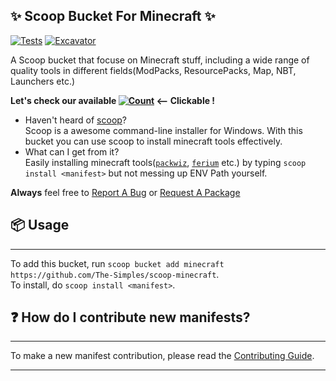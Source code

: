 ## ✨ Scoop Bucket For **Minecraft** ✨

<!-- Uncomment the following line after replacing placeholders -->

[![Tests](https://github.com/The-Simples/scoop-minecraft/actions/workflows/ci.yml/badge.svg)](https://github.com/The-Simples/scoop-minecraft/actions/workflows/ci.yml) [![Excavator](https://github.com/The-Simples/scoop-minecraft/actions/workflows/excavator.yml/badge.svg)](https://github.com/The-Simples/scoop-minecraft/actions/workflows/excavator.yml)

A Scoop bucket that focuse on Minecraft stuff, including a wide range of quality tools in different fields(ModPacks, ResourcePacks, Map, NBT, Launchers etc.)

**Let's check our available [![Count](https://img.shields.io/github/directory-file-count/The-Simples/scoop-minecraft/bucket?extension=json&label=%F0%9F%93%A6%20Packages&style=flat-square&type=file)](https://github.com/The-Simples/scoop-minecraft/blob/main/bucket/README.md) <-- Clickable !**

- Haven't heard of [scoop](https://scoop.sh/)?
  <br>Scoop is a awesome command-line installer for Windows. With this bucket you can use scoop to install minecraft tools effectively.
- What can I get from it?
  <br>Easily installing minecraft tools([`packwiz`](https://github.com/packwiz/packwiz), [`ferium`](https://github.com/gorilla-devs/ferium) etc.) by typing `scoop install <manifest>` but not messing up ENV Path yourself.

**Always** feel free to [Report A Bug](https://github.com/The-Simples/scoop-minecraft/issues/new?assignees=&labels=bug&template=Bug_report-en.yml) or [Request A Package](https://github.com/The-Simples/scoop-minecraft/issues/new?assignees=&labels=package-request&template=Package_request-en.yml)

## 📦 Usage

---------------------------------

To add this bucket, run `scoop bucket add minecraft https://github.com/The-Simples/scoop-minecraft`. <br>To install, do `scoop install <manifest>`.

## ❓ How do I contribute new manifests?

----------------------------------

To make a new manifest contribution, please read the [Contributing Guide](https://github.com/ScoopInstaller/.github/blob/main/.github/CONTRIBUTING.md).

----
